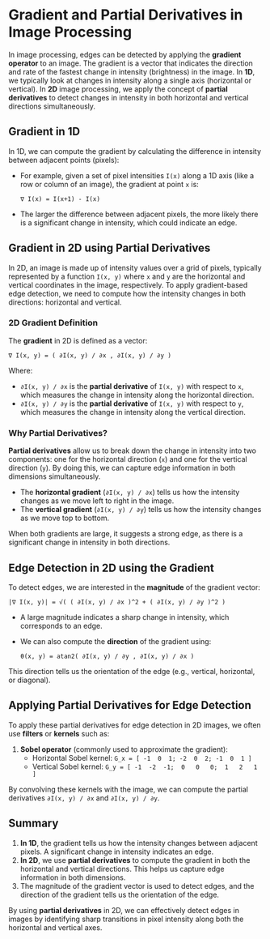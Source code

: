 # Gradient and Partial Derivatives in Image Processing

In image processing, edges can be detected by applying the **gradient operator** to an image. The gradient is a vector that indicates the direction and rate of the fastest change in intensity (brightness) in the image. In **1D**, we typically look at changes in intensity along a single axis (horizontal or vertical). In **2D** image processing, we apply the concept of **partial derivatives** to detect changes in intensity in both horizontal and vertical directions simultaneously.

## Gradient in 1D

In 1D, we can compute the gradient by calculating the difference in intensity between adjacent points (pixels):

- For example, given a set of pixel intensities `I(x)` along a 1D axis (like a row or column of an image), the gradient at point `x` is:
  
  `∇ I(x) = I(x+1) - I(x)`

- The larger the difference between adjacent pixels, the more likely there is a significant change in intensity, which could indicate an edge.

## Gradient in 2D using Partial Derivatives

In 2D, an image is made up of intensity values over a grid of pixels, typically represented by a function `I(x, y)` where `x` and `y` are the horizontal and vertical coordinates in the image, respectively. To apply gradient-based edge detection, we need to compute how the intensity changes in both directions: horizontal and vertical.

### 2D Gradient Definition

The **gradient** in 2D is defined as a vector:

`∇ I(x, y) = ( ∂I(x, y) / ∂x , ∂I(x, y) / ∂y )`

Where:
- `∂I(x, y) / ∂x` is the **partial derivative** of `I(x, y)` with respect to `x`, which measures the change in intensity along the horizontal direction.
- `∂I(x, y) / ∂y` is the **partial derivative** of `I(x, y)` with respect to `y`, which measures the change in intensity along the vertical direction.

### Why Partial Derivatives?

**Partial derivatives** allow us to break down the change in intensity into two components: one for the horizontal direction (`x`) and one for the vertical direction (`y`). By doing this, we can capture edge information in both dimensions simultaneously.

- The **horizontal gradient** (`∂I(x, y) / ∂x`) tells us how the intensity changes as we move left to right in the image.
- The **vertical gradient** (`∂I(x, y) / ∂y`) tells us how the intensity changes as we move top to bottom.

When both gradients are large, it suggests a strong edge, as there is a significant change in intensity in both directions.

## Edge Detection in 2D using the Gradient

To detect edges, we are interested in the **magnitude** of the gradient vector:

`|∇ I(x, y)| = √( ( ∂I(x, y) / ∂x )^2 + ( ∂I(x, y) / ∂y )^2 )`

- A large magnitude indicates a sharp change in intensity, which corresponds to an edge.
- We can also compute the **direction** of the gradient using:

  `θ(x, y) = atan2( ∂I(x, y) / ∂y , ∂I(x, y) / ∂x )`

This direction tells us the orientation of the edge (e.g., vertical, horizontal, or diagonal).

## Applying Partial Derivatives for Edge Detection

To apply these partial derivatives for edge detection in 2D images, we often use **filters** or **kernels** such as:

1. **Sobel operator** (commonly used to approximate the gradient):
   - Horizontal Sobel kernel: 
     `G_x = [ -1  0  1; -2  0  2; -1  0  1 ]`
   - Vertical Sobel kernel:
     `G_y = [ -1  -2  -1;  0   0   0;  1   2   1 ]`

By convolving these kernels with the image, we can compute the partial derivatives `∂I(x, y) / ∂x` and `∂I(x, y) / ∂y`.

## Summary

1. **In 1D**, the gradient tells us how the intensity changes between adjacent pixels. A significant change in intensity indicates an edge.
2. **In 2D**, we use **partial derivatives** to compute the gradient in both the horizontal and vertical directions. This helps us capture edge information in both dimensions.
3. The magnitude of the gradient vector is used to detect edges, and the direction of the gradient tells us the orientation of the edge.

By using **partial derivatives** in 2D, we can effectively detect edges in images by identifying sharp transitions in pixel intensity along both the horizontal and vertical axes.
